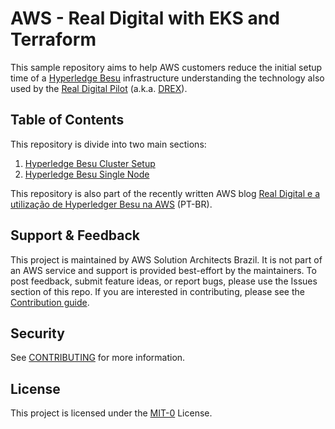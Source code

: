 # AWS - Real Digital with EKS and Terraform

This sample repository aims to help AWS customers reduce the initial setup time of a [Hyperledge Besu](https://www.hyperledger.org/use/besu) infrastructure understanding the technology also used by the [Real Digital Pilot](https://github.com/bacen/pilotord-kit-onboarding) (a.k.a. [DREX](https://www.bcb.gov.br/estabilidadefinanceira/drex)).

## Table of Contents

This repository is divide into two main sections:

1. [Hyperledge Besu Cluster Setup](./cluster_besu/README.md)
1. [Hyperledge Besu Single Node](./single_node/README.md)

This repository is also part of the recently written AWS blog [Real Digital e a utilização de Hyperledger Besu na AWS](https://aws.amazon.com/pt/blogs/aws-brasil/real-digital-e-a-utilizacao-de-hyperledger-besu-na-aws/) (PT-BR).

## Support & Feedback

This project is maintained by AWS Solution Architects Brazil. It is not part of an AWS service and support is provided best-effort by the maintainers. To post feedback, submit feature ideas, or report bugs, please use the Issues section of this repo. If you are interested in contributing, please see the [Contribution guide](./CONTRIBUTING.md).

## Security

See [CONTRIBUTING](CONTRIBUTING.md#security-issue-notifications) for more information.

## License

This project is licensed under the [MIT-0](./LICENSE) License.
